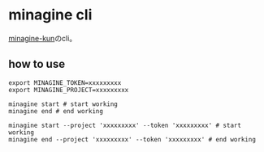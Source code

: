 # minagine cli

[minagine-kun](https://github.com/yuuis/minagine-kun)のcli。

## how to use

```shell script
export MINAGINE_TOKEN=xxxxxxxxx
export MINAGINE_PROJECT=xxxxxxxxx

minagine start # start working
minagine end # end working
```

```shell script
minagine start --project 'xxxxxxxxx' --token 'xxxxxxxxx' # start working
minagine end --project 'xxxxxxxxx' --token 'xxxxxxxxx' # end working
```
